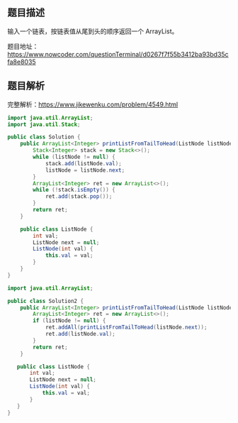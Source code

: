 ## 题目描述

输入一个链表，按链表值从尾到头的顺序返回一个 ArrayList。

题目地址：https://www.nowcoder.com/questionTerminal/d0267f7f55b3412ba93bd35cfa8e8035

## 题目解析

完整解析：https://www.jikewenku.com/problem/4549.html

```java
import java.util.ArrayList;
import java.util.Stack;

public class Solution {
    public ArrayList<Integer> printListFromTailToHead(ListNode listNode) {
        Stack<Integer> stack = new Stack<>();
        while (listNode != null) {
            stack.add(listNode.val);
            listNode = listNode.next;
        }
        ArrayList<Integer> ret = new ArrayList<>();
        while (!stack.isEmpty()) {
            ret.add(stack.pop());
        }
        return ret;
    }

    public class ListNode {
        int val;
        ListNode next = null;
        ListNode(int val) {
            this.val = val;
        }
    }
}
```

```java
import java.util.ArrayList;

public class Solution2 {
    public ArrayList<Integer> printListFromTailToHead(ListNode listNode) {
        ArrayList<Integer> ret = new ArrayList<>();
        if (listNode != null) {
            ret.addAll(printListFromTailToHead(listNode.next));
            ret.add(listNode.val);
        }
        return ret;
    }

   public class ListNode {
       int val;
       ListNode next = null;
       ListNode(int val) {
           this.val = val;
       }
   }
}
```

